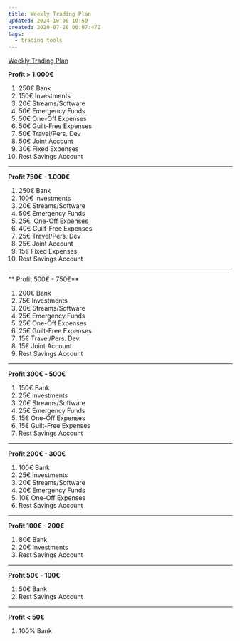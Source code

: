 ```yaml
---
title: Weekly Trading Plan
updated: 2024-10-06 10:50
created: 2020-07-26 00:07:47Z
tags:
  - trading_tools
---
```


[Weekly Trading Plan](https://docs.google.com/spreadsheets/d/13iPMexbbXE5yYgnUa75zdVKchH5nTTm5xxpaeeobSUc/edit?usp=sharing)

**Profit > 1.000€**

1. 250€ Bank
2. 150€ Investments
3. 20€ Streams/Software
4. 50€ Emergency Funds
5. 50€ One-Off Expenses
6. 50€ Guilt-Free Expenses
7. 50€ Travel/Pers. Dev
8. 50€ Joint Account
9. 30€ Fixed Expenses
10. Rest Savings Account

* * *

**Profit 750€ - 1.000€**

1. 250€ Bank
2. 100€ Investments
3. 20€ Streams/Software
4. 50€ Emergency Funds
5. 25€  One-Off Expenses
6. 40€ Guilt-Free Expenses
7. 25€ Travel/Pers. Dev
8. 25€ Joint Account
9. 15€ Fixed Expenses
10. Rest Savings Account

* * *

** Profit 500€ - 750€**

1. 200€ Bank
2. 75€ Investments
3. 20€ Streams/Software
4. 25€ Emergency Funds
5. 25€ One-Off Expenses
6. 25€ Guilt-Free Expenses
7. 15€ Travel/Pers. Dev
8. 15€ Joint Account
9. Rest Savings Account

* * *

**Profit 300€ - 500€**

1. 150€ Bank
2. 25€ Investments
3. 20€ Streams/Software
4. 25€ Emergency Funds
5. 15€ One-Off Expenses
6. 15€ Guilt-Free Expenses
7. Rest Savings Account

* * *

**Profit 200€ - 300€**

1. 100€ Bank
2. 25€ Investments
3. 20€ Streams/Software
4. 20€ Emergency Funds
5. 10€ One-Off Expenses
6. Rest Savings Account

* * *

**Profit 100€ - 200€**

1. 80€ Bank
2. 20€ Investments
3. Rest Savings Account

* * *

**Profit 50€ - 100€**

1. 50€ Bank
2. Rest Savings Account

* * *

**Profit < 50€**

1. 100% Bank
